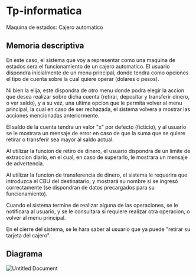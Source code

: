 # Tp-informatica

Maquina de estados: Cajero automatico

## Memoria descriptiva

En este caso, el sistema que voy a representar como una maquina de estados sera el funcionamiento de un cajero automatico.
El usuario dispondra inicialmente de un menu principal, donde tendra como opciones el tipo de cuenta sobre la cual quiere operar (dolares o pesos).

Ni bien la elija, este dispondra de otro menu donde podra elegir la accion que desea realizar sobre dicha cuenta (retirar, depositar y transferir dinero, o ver saldo), y a su vez, una ultima opcion que le permita volver al menu principal, la cual en caso de ser rechazada, el sistema volvera a mostrar las acciones mencionadas anteriormente.

El saldo de la cuenta tendra un valor "x" por defecto (ficticio), y al usuario se le mostrara un mensaje de error en caso de que la suma que se quiere retirar o transferir sea mayor al saldo actual.

Al utilizar la funcion de retiro de dinero, el usuario dispondra de un limite de extraccion diario, en el cual, en caso de superarlo, le mostrara un mensaje de advertencia.

Al utilizar la funcion de transferencia de dinero, el sistema le requerira que introduzca el CBU del destinatario, y mostrará su nombre si se ingresó correctamente (se dispondran de datos precargados para su funcionamiento).

Cuando el sistema termine de realizar alguna de las operaciones, se le notificara al usuario, y se le consultara si requiere realizar otra operacion, o volver al menu principal.

En el cierre del sistema, se le hara saber al usuario que ya puede "retirar su tarjeta del cajero".



## Diagrama

![Untitled Document](https://user-images.githubusercontent.com/64466571/91022359-76a70300-e5cb-11ea-8883-6796f2502d28.png)





